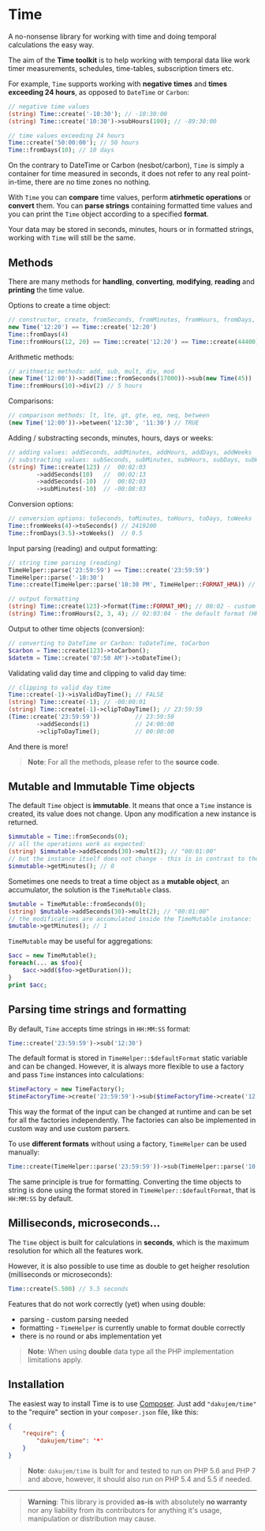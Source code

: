 # Time

A no-nonsense library for working with time and doing temporal calculations the easy way.

The aim of the **Time toolkit** is to help working with temporal data
like work timer measurements, schedules, time-tables, subscription timers etc.

For example, `Time` supports working with **negative times** and **times exceeding 24 hours**, as opposed to `DateTime` or `Carbon`:
```php
// negative time values
(string) Time::create('-10:30'); // -10:30:00
(string) Time::create('10:30')->subHours(100); // -89:30:00

// time values exceeding 24 hours
Time::create('50:00:00'); // 50 hours
Time::fromDays(10); // 10 days
```

On the contrary to DateTime or Carbon (nesbot/carbon), `Time` is simply a container for time measured in seconds,
it does not refer to any real point-in-time, there are no time zones no nothing.

With `Time` you can **compare** time values, perform **atirhmetic operations** or **convert** them.
You can **parse strings** containing formatted time values and you can print the `Time` object according to a specified **format**.

Your data may be stored in seconds, minutes, hours or in formatted strings, working with `Time` will still be the same.


## Methods

There are many methods for **handling**, **converting**, **modifying**, **reading** and **printing** the time value.

Options to create a time object:
```php
// constructor, create, fromSeconds, fromMinutes, fromHours, fromDays, fromWeeks
new Time('12:20') == Time::create('12:20')
Time::fromDays(4)
Time::fromHours(12, 20) == Time::create('12:20') == Time::create(44400) == Time::fromSeconds(44400)
```

Arithmetic methods:
```php
// arithmetic methods: add, sub, mult, div, mod
(new Time('12:00'))->add(Time::fromSeconds(17000))->sub(new Time(45))
Time::fromHours(10)->div(2) // 5 hours
```

Comparisons:
```php
// comparison methods: lt, lte, gt, gte, eq, neq, between
(new Time('12:00'))->between('12:30', '11:30') // TRUE
```

Adding / substracting seconds, minutes, hours, days or weeks:
```php
// adding values: addSeconds, addMinutes, addHours, addDays, addWeeks
// substracting values: subSeconds, subMinutes, subHours, subDays, subWeeks
(string) Time::create(123) //  00:02:03
        ->addSeconds(10)   //  00:02:13
        ->addSeconds(-10)  //  00:02:03
        ->subMinutes(-10)  // -00:08:03
```

Conversion options:
```php
// conversion options: toSeconds, toMinutes, toHours, toDays, toWeeks
Time::fromWeeks(4)->toSeconds() // 2419200
Time::fromDays(3.5)->toWeeks()  // 0.5
```

Input parsing (reading) and output formatting:
```php
// string time parsing (reading)
TimeHelper::parse('23:59:59') == Time::create('23:59:59')
TimeHelper::parse('-10:30')
Time::create(TimeHelper::parse('10:30 PM', TimeHelper::FORMAT_HMA)) // custom format

// output formatting
(string) Time::create(123)->format(Time::FORMAT_HM); // 00:02 - custom format (HH:mm)
(string) Time::fromHours(2, 3, 4); // 02:03:04 - the default format (HH:mm:ss)
```

Output to other time objects (conversion):
```php
// converting to DateTime or Carbon: toDateTime, toCarbon
$carbon = Time::create(123)->toCarbon();
$datetm = Time::create('07:50 AM')->toDateTime();
```

Validating valid day time and clipping to valid day time:
```php
// clipping to valid day time
Time::create(-1)->isValidDayTime(); // FALSE
(string) Time::create(-1); // -00:00:01
(string) Time::create(-1)->clipToDayTime(); // 23:59:59
(Time::create('23:59:59'))          // 23:59:59
        ->addSeconds(1)             // 24:00:00
        ->clipToDayTime();          // 00:00:00
```

And there is more!

>**Note**: For all the methods, please refer to the **source code**.

## Mutable and Immutable Time objects

The default `Time` object is **immutable**.
It means that once a `Time` instance is created, its value does not change. Upon any modification a new instance is returned.
```php
$immutable = Time::fromSeconds(0);
// all the operations work as expected:
(string) $immutable->addSeconds(30)->mult(2); // "00:01:00"
// but the instance itself does not change - this is in contrast to the mutable TimeMutable object:
$immutable->getMinutes(); // 0
```
Sometimes one needs to treat a time object as a **mutable object**, an accumulator, the solution is the `TimeMutable` class.
```php
$mutable = TimeMutable::fromSeconds(0);
(string) $mutable->addSeconds(30)->mult(2); // "00:01:00"
// the modifications are accumulated inside the TimeMutable instance:
$mutable->getMinutes(); // 1
```
`TimeMutable` may be useful for aggregations:
```php
$acc = new TimeMutable();
foreach(... as $foo){
    $acc->add($foo->getDuration());
}
print $acc;
```

## Parsing time strings and formatting

By default, `Time` accepts time strings in `HH:MM:SS` format:
```php
Time::create('23:59:59')->sub('12:30')
```
The default format is stored in `TimeHelper::$defaultFormat` static variable and can be changed.
However, it is always more flexible to use a factory and pass `Time` instances into calculations:
```php
$timeFactory = new TimeFactory();
$timeFactoryTime->create('23:59:59')->sub($timeFactoryTime->create('12:30'))
```
This way the format of the input can be changed at runtime and can be set for all the factories independently.
The factories can also be implemented in custom way and use custom parsers.

To use **different formats** without using a factory, `TimeHelper` can be used manually:
```php
Time::create(TimeHelper::parse('23:59:59'))->sub(TimeHelper::parse('10:30 PM', TimeHelper::FORMAT_HMA))
```

The same principle is true for formatting. Converting the time objects to string is done using the format stored in `TimeHelper::$defaultFormat`, that is `HH:MM:SS` by default.

## Milliseconds, microseconds...

The `Time` object is built for calculations in **seconds**, which is the maximum resolution for which all the features work.

However, it is also possible to use time as double to get heigher resolution (milliseconds or microseconds):
```php
Time::create(5.500) // 5.5 seconds
```
Features that do not work correctly (yet) when using double:
- parsing - custom parsing needed
- formatting - `TimeHelper` is currently unable to format double correctly
- there is no round or abs implementation yet

>**Note**: When using **double** data type all the PHP implementation limitations apply.

## Installation
The easiest way to install Time is to use [Composer](https://getcomposer.org/). Just add `"dakujem/time"` to the "require" section in your `composer.json` file, like this:
```json
{
	"require": {
		"dakujem/time": '*'
	}
}
```

> **Note**: `dakujem/time` is built for and tested to run on PHP 5.6 and PHP 7 and above, however, it should also run on PHP 5.4 and 5.5 if needed.


----

> **Warning**: This library is provided **as-is** with absolutely **no warranty** nor any liability from its contributors for anything it's usage, manipulation or distribution may cause.
